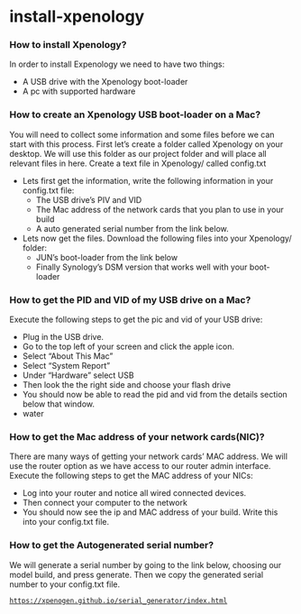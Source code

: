 # install-xpenology
### How to install Xpenology?
In order to install Expenology we need to have two things:
<ul>
    <li>A USB drive with the Xpenology boot-loader</li>
    <li>A pc with supported hardware</li>
</ul>


### How to create an Xpenology USB boot-loader on a Mac?
You will need to collect some information and some files before we can start with this process. First let’s create a folder called Xpenology on your desktop. We will use this folder as our project folder and will place all relevant files in here. Create a text file in Xpenology/ called config.txt

<ul>
    <li>Lets first get the information, write the following information in your config.txt file:
        <ul>
            <li>The USB drive’s PIV and VID</li>
            <li>The Mac address of the network cards that you plan to use in your build</li>
            <li>A auto generated serial number from the link below.</li>
        </ul>
    </li>
    <li>Lets now get the files. Download the following files into your Xpenology/ folder:
        <ul>
            <li>JUN’s boot-loader from the link below</li>
            <li>Finally Synology’s DSM version that works well with your boot-loader</li>
        </ul>
    </li>
</ul>


### How to get the PID and VID of my USB drive on a Mac?
Execute the following steps to get the pic and vid of your USB drive:
<ul>
    <li>Plug in the USB drive.</li>
    <li>Go to the top left of your screen and click the apple icon.</li>
    <li>Select “About This Mac”</li>
    <li>Select “System Report”</li>
    <li>Under “Hardware” select USB</li>
    <li>Then look the the right side and choose your flash drive</li>
    <li>You should now be able to read the pid and vid from the details section below that window.</li>
    <li>water</li>
</ul>

### How to get the Mac address of your network cards(NIC)?
There are many ways of getting your network cards’ MAC address. We will use the router option as we have access to our router admin interface. Execute the following steps to get the MAC address of your NICs:
<ul>
    <li>Log into your router and notice all wired connected devices.</li>
    <li>Then connect your computer to the network</li>
    <li>You should now see the ip and MAC address of your build. Write this into your config.txt file.</li>
</ul>

### How to get the Autogenerated serial number?
We will generate a serial number by going to the link below, choosing our model build, and press generate. Then we copy the generated serial number to your config.txt file.

<code>https://xpenogen.github.io/serial_generator/index.html</code>





 








